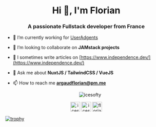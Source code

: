<h1 align="center">Hi 👋, I'm Florian</h1>
<h3 align="center">A passionate Fullstack developer from France</h3>

- 🔭 I’m currently working for [UserAdgents](https://www.useradgents.com/)

- 👯 I’m looking to collaborate on **JAMstack projects**

- 📝 I sometimes write articles on [https://www.independence.dev/](https://www.independence.dev/)

- 💬 Ask me about **NuxtJS / TailwindCSS / VueJS**

- 📫 How to reach me **argaudflorian@pm.me**

 
   <p align="center"><img src="https://github-readme-stats-1-delta.vercel.app/api?username=icesofty&show_icons=true" alt="icesofty" /></p>
<p align="center">
<a href="https://dev.to/icesofty" target="blank"><img align="center" src="https://cdn.jsdelivr.net/npm/simple-icons@3.0.1/icons/dev-dot-to.svg" alt="icesofty" height="30" width="30"/></a>
<a href="https://twitter.com/icesofty" target="blank"><img align="center" src="https://cdn.jsdelivr.net/npm/simple-icons@3.0.1/icons/twitter.svg" alt="icesofty" height="30" width="30" /></a>
<a href="https://linkedin.com/in/florian-argaud-67a1bb19a" target="blank"><img align="center" src="https://cdn.jsdelivr.net/npm/simple-icons@3.0.1/icons/linkedin.svg" alt="florian-argaud-67a1bb19a" height="30" width="30" /></a>
</p>

[![trophy](https://github-profile-trophy.vercel.app/?username=Icesofty&theme=onedark)](https://github.com/ryo-ma/github-profile-trophy)

